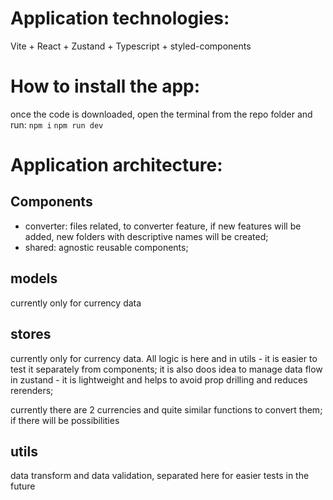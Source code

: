 # Application technologies:

Vite + React + Zustand + Typescript + styled-components

# How to install the app:

once the code is downloaded,
open the terminal from the repo folder and run:
``npm i``
``npm run dev``

# Application architecture:

## Components
 - converter:
 files related, to converter feature, if new features will be added, new folders with descriptive names will be created;
 - shared:
 agnostic reusable components;

 ## models
 currently only for currency data

 ## stores
 currently only for currency data. All logic is here and in utils - it is easier to test it separately from components; it is also doos idea to manage data flow in zustand - it is lightweight and helps to avoid prop drilling and reduces rerenders;

 currently there are 2 currencies and quite similar functions to convert them;
 if there will be possibilities

 ## utils
 data transform and data validation, separated here for easier tests in the future
